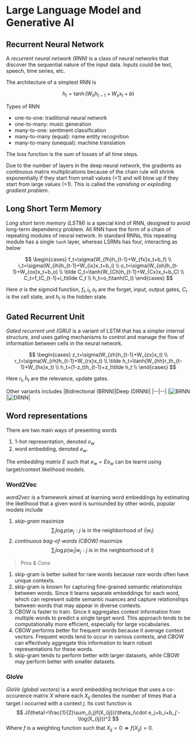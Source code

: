 

# Large Language Model and Generative AI

## Recurrent Neural Network
A *recurrent neural network (RNN)* is a class of neural networks that discover the sequential nature of the input data. Inputs could be text, speech, time series, etc.

The architecture of a simplest RNN is

$$
h_t=\tanh(W_{h}h_{t-1}+W_{x}x_{t}+b)
$$

Types of RNN
- one-to-one: traditional neural network
- one-to-many: music generation
- many-to-one: sentiment classification
- many-to-many (equal): name entity recognition
- many-to-many (unequal): machine translation

The loss function is the sum of losses of all time steps.

Due to the number of layers in the deep neural network, the gradients as  continuous matrix multiplications because of the chain rule will shrink exponentially if they start from small values (<1) and will blow up if they start from large values (>1). This is called the *vanishing or exploding gradient problem*.

## Long Short Term Memory
*Long short term memory (LSTM)* is a special kind of RNN, designed to avoid long-term dependency problem. All RNN have the form of a chain of repeating modules of neural network. In standard RNNs, this repeating module has a single `tanh` layer, whereas LSRMs has four, interacting as below

$$
\begin{cases}
f_t=\sigma(W_{fh}h_{t-1}+W_{fx}x_t+b_f) \\
i_t=\sigma(W_{ih}h_{t-1}+W_{ix}x_t+b_i) \\
o_t=\sigma(W_{oh}h_{t-1}+W_{ox}x_t+b_o) \\
\tilde C_t=\tanh(W_{Ch}h_{t-1}+W_{Cx}x_t+b_C) \\
C_t=f_tC_{t-1}+i_t\tilde C_t \\
h_t=o_t\tanh(C_t)
\end{cases}
$$

Here $\sigma$ is the sigmoid function, $f_t, i_t, o_t$ are the forget, input, output gates, $C_t$ is the cell state, and $h_t$ is the hidden state.

## Gated Recurrent Unit
*Gated recurrent unit (GRU)* is a variant of LSTM that has a simpler internal structure, and uses gating mechanisms to control and manage the flow of information between cells in the neural network.

$$
\begin{cases}
z_t=\sigma(W_{zh}h_{t-1}+W_{zx}x_t) \\
r_t=\sigma(W_{rh}h_{t-1}+W_{rx}x_t) \\
\tilde h_t=\tanh(W_{hh}r_th_{t-1}+W_{hx}x_t) \\
h_t=(1-z_t)h_{t-1}+z_t\tilde h_t \\
\end{cases}
$$

Here $r_t,\tilde h_t$ are the relevance, update gates.

Other variants includes
|Bidirectional (BRNN)|Deep (DRNN)|
|--|--|
|![BRNN](https://stanford.edu/~shervine/teaching/cs-230/illustrations/bidirectional-rnn-ltr.png?e3e66fae56ea500924825017917b464a)|![DRNN](https://stanford.edu/~shervine/teaching/cs-230/illustrations/deep-rnn-ltr.png?f57da6de44ddd4709ad3b696cac6a912)|

## Word representations
There are two main ways of presenting words
1. 1-hot representation, denoted $o_w$
2. word embedding, denoted $e_w$.

The *embedding matrix* $E$ such that $e_w = Eo_w$ can be learnt using target/context likelihood models.

### Word2Vec
*word2vec* is a framework aimed at learning word embeddings by estimating the likelihood that a given word is surrounded by other words, popular models include

1. *skip-gram* maximize
$$
\sum_i\log p(w_j:\text{$j$ is in the neighborhood of $i$}|w_i)
$$
2. *continuous bag-of-words (CBOW)* maximize
$$
\sum_i\log p(w_i|w_j:\text{$j$ is in the neighborhood of $i$})
$$

> Pros & Cons
1. skip-gram is better suited for rare words because rare words often have unique contexts.
2.  skip-gram is known for capturing fine-grained semantic relationships between words. Since it learns separate embeddings for each word, which can represent subtle semantic nuances and capture relationships between words that may appear in diverse contexts.
3. CBOW is faster to train. Since it aggregates context information from multiple words to predict a single target word. This approach tends to be computationally more efficient, especially for large vocabularies.
4. CBOW performs better for frequent words because it average context vectors. Frequent words tend to occur in various contexts, and CBOW can effectively aggregate this information to learn robust representations for these words.
5. skip-gram tends to perform better with larger datasets, while CBOW may perform better with smaller datasets.

### GloVe
*GloVe (global vectors)* is a word embedding technique that uses a co-occurence matrix $X$ where each $X_{ij}$ denotes the number of times that a target $i$ occurred with a context $j$. Its cost function is
$$
J(\theta)=\frac{1}{2}\sum_{i,j}f(X_{ij})(\theta_i\cdot e_j+b_i+b_j'-\log(X_{ij}))^2
$$
Where $f$ is a weighting function such that $X_{ij}=0\Rightarrow f(X_{ij})=0$.
<!--stackedit_data:
eyJoaXN0b3J5IjpbMTQ5MDYzNjg2OF19
-->